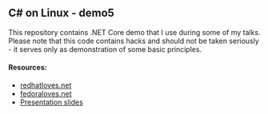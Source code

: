 
## C# on Linux - demo5

This repository contains .NET Core demo that I use during some of my talks. Please note that this code contains hacks and should not be taken seriously - it serves only as demonstration of some basic principles.

#### Resources:

* [redhatloves.net](http://redhatloves.net)
* [fedoraloves.net](http://fedoraloves.net)
* [Presentation slides](http://redhat.slides.com/rjanekov/async-basic?token=caq5KqMI)
